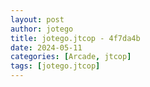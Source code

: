 ```yaml
---
layout: post
author: jotego
title: jotego.jtcop - 4f7da4b
date: 2024-05-11
categories: [Arcade, jtcop]
tags: [jotego.jtcop]
---
```


